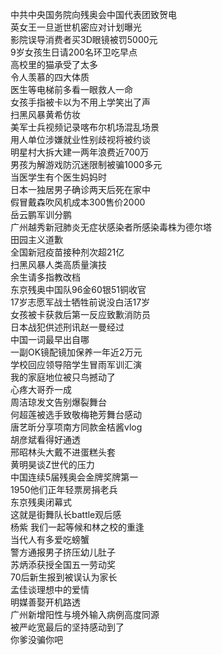 中共中央国务院向残奥会中国代表团致贺电  
英女王一旦逝世机密应对计划曝光  
影院误导消费者买3D眼镜被罚5000元  
9岁女孩生日请200名环卫吃早点  
高校里的猫承受了太多  
令人羡慕的四大体质  
医生等电梯前多看一眼救人一命  
女孩手指被卡以为不用上学笑出了声  
扫黑风暴黄希仿妆  
美军士兵视频记录喀布尔机场混乱场景  
用人单位涉嫌就业性别歧视将被约谈  
明星村大拆大建一两年浪费近700万  
男孩为解游戏防沉迷限制被骗1000多元  
当医学生有个医生妈妈时  
日本一独居男子确诊两天后死在家中  
假冒戴森吹风机成本300售价2000  
岳云鹏军训分鹏  
广州越秀新冠肺炎无症状感染者所感染毒株为德尔塔  
田园主义道歉  
全国新冠疫苗接种剂次超21亿  
扫黑风暴人类高质量演技  
余生请多指教改档  
东京残奥中国队96金60银51铜收官  
17岁志愿军战士牺牲前说没白活17岁  
女孩被卡获救后第一反应致歉消防员  
日本战犯供述刑讯赵一曼经过  
中国一词最早出自哪  
一副OK镜配镜加保养一年近2万元  
学校回应领导陪学生冒雨军训汇演  
我的家庭地位被只鸟撼动了  
心疼大哥乔一成  
周洁琼发文告别爆裂舞台  
何超莲被选手致敬梅艳芳舞台感动  
唐艺昕分享项南方同款金桔酱vlog  
胡彦斌看得好通透  
邢昭林头大戴不进蛋糕头套  
黄明昊谈Z世代的压力  
中国连续5届残奥会金牌奖牌第一  
1950他们正年轻票房捐老兵  
东京残奥闭幕式  
这就是街舞队长battle观后感  
杨紫 我们一起等候和林之校的重逢  
当代人有多爱吃螃蟹  
警方通报男子挤压幼儿肚子  
苏炳添获授全国五一劳动奖  
70后新生报到被误认为家长  
孟佳谈理想中的爱情  
明媒善娶开机路透  
广州新增阳性与境外输入病例高度同源  
被严屹宽最后的坚持感动到了  
你爹没骗你吧  
